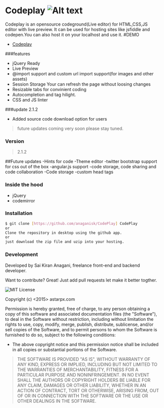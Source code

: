 # Codeplay ![Alt text](https://img.shields.io/badge/version-2.1.2-red.svg)
Codeplay is an opensource codeground(Live editor) for HTML,CSS,JS editor with live preview.
It can be used for hosting sites like jsfiddle and codepen.You can also host it on your localhost and use it.
#DEMO
  - [Codeplay](https://astarpx.com/projects/codeplay)

###features
  - jQuery Ready 
  - Live Preview
  - @import support and custom url import support(for images and other assets)
  - Session Storage Your can refresh the page without loosing changes
  - Resizable tabs for convinient coding
  - Autocompletion and tag hilight.
  - CSS and JS linter
  
###update 2.1.2
  - Added source code download option for users

>future updates coming very soon please stay tuned.

### Version
>2.1.2

##Future updates
        -Hints for code
        -Theme editor
        -twitter bootstrap support for css out of the box
        -angular.js support
        -code storage, code sharing and code collaboration
        -Code storage
        -custom head tags
    
### Inside the hood

* jQuery
* codemirror

### Installation

```sh
$ git clone [https://github.com/anaganisk/CodePlay] CodePlay
or
Clone the repository in desktop using the github app.
or
just download the zip file and uzip into your hosting.
```

### Development
Developed by Sai Kiran Anagani, freelance front-end and backend developer.

Want to contribute? Great!
Just add pull requests let make it better togther.

![MIT License](https://img.shields.io/github/license/mashape/apistatus.svg)

Copyright (c) <2015> astarpx.com

Permission is hereby granted, free of charge, to any person obtaining a copy
of this software and associated documentation files (the "Software"), to deal
in the Software without restriction, including without limitation the rights
to use, copy, modify, merge, publish, distribute, sublicense, and/or sell
copies of the Software, and to permit persons to whom the Software is
furnished to do so, subject to the following conditions:

 - The above copyright notice and this permission notice shall be included in
all copies or substantial portions of the Software.

>THE SOFTWARE IS PROVIDED "AS IS", WITHOUT WARRANTY OF ANY KIND, EXPRESS OR
IMPLIED, INCLUDING BUT NOT LIMITED TO THE WARRANTIES OF MERCHANTABILITY,
FITNESS FOR A PARTICULAR PURPOSE AND NONINFRINGEMENT. IN NO EVENT SHALL THE
AUTHORS OR COPYRIGHT HOLDERS BE LIABLE FOR ANY CLAIM, DAMAGES OR OTHER
LIABILITY, WHETHER IN AN ACTION OF CONTRACT, TORT OR OTHERWISE, ARISING FROM,
OUT OF OR IN CONNECTION WITH THE SOFTWARE OR THE USE OR OTHER DEALINGS IN
THE SOFTWARE.
